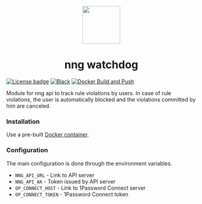 <p align="center">
  <p align="center">
    <img src="https://nng.alonas.lv/img/logo.svg" height="100">
  </p>
  <h1 align="center">nng watchdog</h1>
</p>

[![License badge](https://img.shields.io/badge/license-EUPL-blue.svg)](LICENSE)
[![Black](https://img.shields.io/badge/code%20style-black-000000.svg)](https://github.com/psf/black)
[![Docker Build and Push](https://github.com/thealonas/nng-watchdog/actions/workflows/docker.yml/badge.svg)](https://github.com/thealonas/nng-watchdog/actions/workflows/docker.yml)

Module for nng api to track rule violations by users. In case of rule violations, the user is automatically blocked and the violations committed by him are canceled.

### Installation

Use a pre-built [Docker container](https://github.com/orgs/thealonas/packages/container/package/nng-watchdog).

### Configuration

The main configuration is done through the environment variables.

* `NNG_API_URL` - Link to API server
* `NNG_API_AK` - Token issued by API server
* `OP_CONNECT_HOST` - Link to 1Password Connect server
* `OP_CONNECT_TOKEN` - 1Password Connect token
